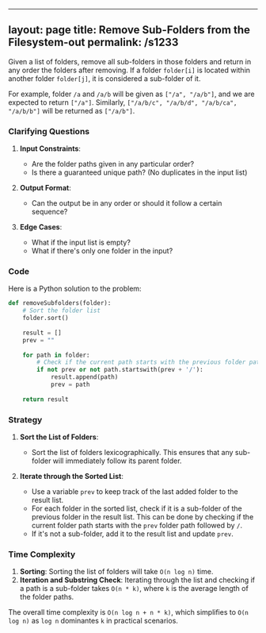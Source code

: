
---
layout: page
title:  Remove Sub-Folders from the Filesystem-out
permalink: /s1233
---

Given a list of folders, remove all sub-folders in those folders and return in any order the folders after removing. If a folder `folder[i]` is located within another folder `folder[j]`, it is considered a sub-folder of it.

For example, folder `/a` and `/a/b` will be given as `["/a", "/a/b"]`, and we are expected to return `["/a"]`. Similarly, `["/a/b/c", "/a/b/d", "/a/b/ca", "/a/b/b"]` will be returned as `["/a/b"]`.

### Clarifying Questions

1. **Input Constraints**:
   - Are the folder paths given in any particular order?
   - Is there a guaranteed unique path? (No duplicates in the input list)

2. **Output Format**:
   - Can the output be in any order or should it follow a certain sequence?

3. **Edge Cases**:
   - What if the input list is empty?
   - What if there's only one folder in the input?

### Code

Here is a Python solution to the problem:

```python
def removeSubfolders(folder):
    # Sort the folder list
    folder.sort()
    
    result = []
    prev = ""
    
    for path in folder:
        # Check if the current path starts with the previous folder path followed by "/"
        if not prev or not path.startswith(prev + '/'):
            result.append(path)
            prev = path
    
    return result
```

### Strategy

1. **Sort the List of Folders**: 
   - Sort the list of folders lexicographically. This ensures that any sub-folder will immediately follow its parent folder. 
   
2. **Iterate through the Sorted List**:
   - Use a variable `prev` to keep track of the last added folder to the result list.
   - For each folder in the sorted list, check if it is a sub-folder of the previous folder in the result list. This can be done by checking if the current folder path starts with the `prev` folder path followed by `/`.
   - If it's not a sub-folder, add it to the result list and update `prev`.

### Time Complexity

1. **Sorting**: Sorting the list of folders will take `O(n log n)` time.
2. **Iteration and Substring Check**: Iterating through the list and checking if a path is a sub-folder takes `O(n * k)`, where `k` is the average length of the folder paths.

The overall time complexity is `O(n log n + n * k)`, which simplifies to `O(n log n)` as `log n` dominantes `k` in practical scenarios.